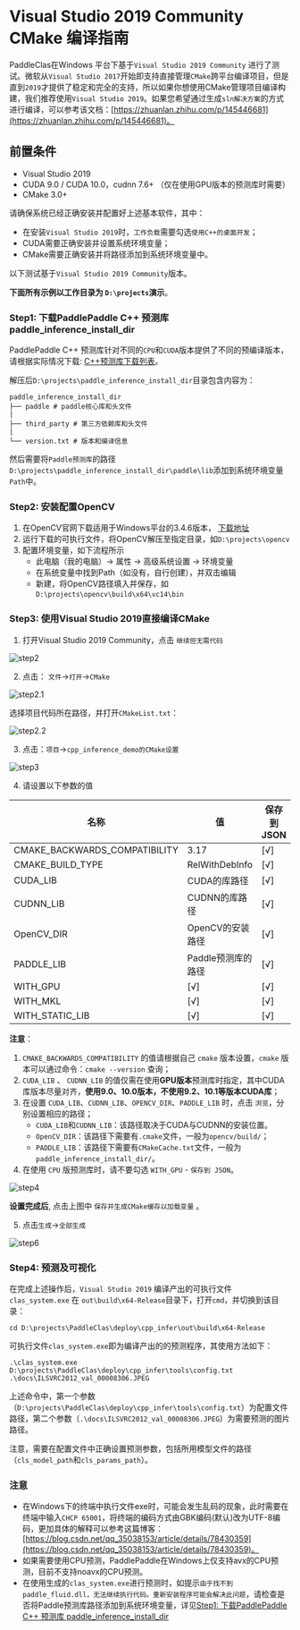 # Visual Studio 2019 Community CMake 编译指南

PaddleClas在Windows 平台下基于`Visual Studio 2019 Community` 进行了测试。微软从`Visual Studio 2017`开始即支持直接管理`CMake`跨平台编译项目，但是直到`2019`才提供了稳定和完全的支持，所以如果你想使用CMake管理项目编译构建，我们推荐使用`Visual Studio 2019`。如果您希望通过生成`sln解决方案`的方式进行编译，可以参考该文档：[https://zhuanlan.zhihu.com/p/145446681](https://zhuanlan.zhihu.com/p/145446681)。


## 前置条件
* Visual Studio 2019
* CUDA 9.0 / CUDA 10.0，cudnn 7.6+ （仅在使用GPU版本的预测库时需要）
* CMake 3.0+

请确保系统已经正确安装并配置好上述基本软件，其中：
  * 在安装`Visual Studio 2019`时，`工作负载`需要勾选`使用C++的桌面开发`；
  * CUDA需要正确安装并设置系统环境变量；
  * CMake需要正确安装并将路径添加到系统环境变量中。

以下测试基于`Visual Studio 2019 Community`版本。

**下面所有示例以工作目录为 `D:\projects`演示**。

### Step1: 下载PaddlePaddle C++ 预测库 paddle_inference_install_dir

PaddlePaddle C++ 预测库针对不同的`CPU`和`CUDA`版本提供了不同的预编译版本，请根据实际情况下载:  [C++预测库下载列表](https://www.paddlepaddle.org.cn/documentation/docs/zh/develop/guides/05_inference_deployment/inference/windows_cpp_inference.html)。

解压后`D:\projects\paddle_inference_install_dir`目录包含内容为：

```
paddle_inference_install_dir
├── paddle # paddle核心库和头文件
|
├── third_party # 第三方依赖库和头文件
|
└── version.txt # 版本和编译信息
```

然后需要将`Paddle预测库`的路径`D:\projects\paddle_inference_install_dir\paddle\lib`添加到系统环境变量`Path`中。

### Step2: 安装配置OpenCV

1. 在OpenCV官网下载适用于Windows平台的3.4.6版本， [下载地址](https://sourceforge.net/projects/opencvlibrary/files/3.4.6/opencv-3.4.6-vc14_vc15.exe/download)  
2. 运行下载的可执行文件，将OpenCV解压至指定目录，如`D:\projects\opencv`
3. 配置环境变量，如下流程所示  
    - 此电脑（我的电脑）-> 属性 -> 高级系统设置 -> 环境变量
    - 在系统变量中找到Path（如没有，自行创建），并双击编辑
    - 新建，将OpenCV路径填入并保存，如 `D:\projects\opencv\build\x64\vc14\bin`

### Step3: 使用Visual Studio 2019直接编译CMake

1. 打开Visual Studio 2019 Community，点击 `继续但无需代码`

![step2](./imgs/vs2019_step1.png)

2. 点击： `文件`->`打开`->`CMake`

![step2.1](./imgs/vs2019_step2.png)

选择项目代码所在路径，并打开`CMakeList.txt`：

![step2.2](./imgs/vs2019_step3.png)

3. 点击：`项目`->`cpp_inference_demo的CMake设置`

![step3](./imgs/vs2019_step4.png)

4. 请设置以下参数的值


| 名称                          | 值                 | 保存到 JSON |
| ----------------------------- | ------------------ | ----------- |
| CMAKE_BACKWARDS_COMPATIBILITY | 3.17               | [√]         |
| CMAKE_BUILD_TYPE              | RelWithDebInfo     | [√]         |
| CUDA_LIB                      | CUDA的库路径       | [√]         |
| CUDNN_LIB                     | CUDNN的库路径      | [√]         |
| OpenCV_DIR                    | OpenCV的安装路径   | [√]         |
| PADDLE_LIB                    | Paddle预测库的路径 | [√]         |
| WITH_GPU                      | [√]                | [√]         |
| WITH_MKL                      | [√]                | [√]         |
| WITH_STATIC_LIB               | [√]                | [√]         |

**注意**：

1. `CMAKE_BACKWARDS_COMPATIBILITY` 的值请根据自己 `cmake` 版本设置，`cmake` 版本可以通过命令：`cmake --version` 查询；
2. `CUDA_LIB` 、 `CUDNN_LIB` 的值仅需在使用**GPU版本**预测库时指定，其中CUDA库版本尽量对齐，**使用9.0、10.0版本，不使用9.2、10.1等版本CUDA库**；
3. 在设置 `CUDA_LIB`、`CUDNN_LIB`、`OPENCV_DIR`、`PADDLE_LIB` 时，点击 `浏览`，分别设置相应的路径；
   * `CUDA_LIB`和`CUDNN_LIB`：该路径取决于CUDA与CUDNN的安装位置。
   * `OpenCV_DIR`：该路径下需要有`.cmake`文件，一般为`opencv/build/`；
   * `PADDLE_LIB`：该路径下需要有`CMakeCache.txt`文件，一般为`paddle_inference_install_dir/`。
4. 在使用 `CPU` 版预测库时，请不要勾选 `WITH_GPU` - `保存到 JSON`。

![step4](./imgs/vs2019_step5.png)

**设置完成后**, 点击上图中 `保存并生成CMake缓存以加载变量` 。

5. 点击`生成`->`全部生成`

![step6](./imgs/vs2019_step6.png)


### Step4: 预测及可视化

在完成上述操作后，`Visual Studio 2019` 编译产出的可执行文件 `clas_system.exe` 在 `out\build\x64-Release`目录下，打开`cmd`，并切换到该目录：

```
cd D:\projects\PaddleClas\deploy\cpp_infer\out\build\x64-Release
```
可执行文件`clas_system.exe`即为编译产出的的预测程序，其使用方法如下：

```shell
.\clas_system.exe D:\projects\PaddleClas\deploy\cpp_infer\tools\config.txt .\docs\ILSVRC2012_val_00008306.JPEG
```

上述命令中，第一个参数（`D:\projects\PaddleClas\deploy\cpp_infer\tools\config.txt`）为配置文件路径，第二个参数（`.\docs\ILSVRC2012_val_00008306.JPEG`）为需要预测的图片路径。

注意，需要在配置文件中正确设置预测参数，包括所用模型文件的路径（`cls_model_path`和`cls_params_path`）。


### 注意
* 在Windows下的终端中执行文件exe时，可能会发生乱码的现象，此时需要在终端中输入`CHCP 65001`，将终端的编码方式由GBK编码(默认)改为UTF-8编码，更加具体的解释可以参考这篇博客：[https://blog.csdn.net/qq_35038153/article/details/78430359](https://blog.csdn.net/qq_35038153/article/details/78430359)。
* 如果需要使用CPU预测，PaddlePaddle在Windows上仅支持avx的CPU预测，目前不支持noavx的CPU预测。
* 在使用生成的`clas_system.exe`进行预测时，如提示`由于找不到paddle_fluid.dll，无法继续执行代码。重新安装程序可能会解决此问题`，请检查是否将Paddle预测库路径添加到系统环境变量，详见[Step1: 下载PaddlePaddle C++ 预测库 paddle_inference_install_dir](#step1-下载paddlepaddle-c-预测库-paddle_inference_install_dir)
